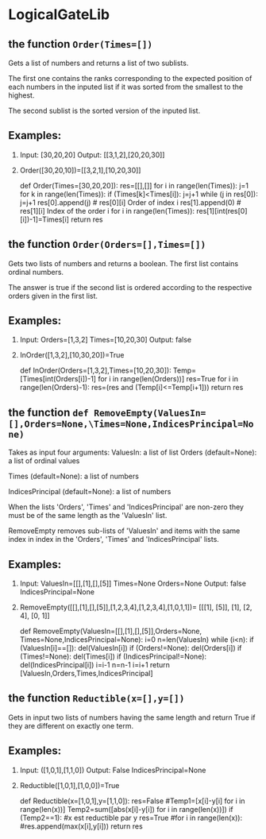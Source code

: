 # LogicalGateLib
## the function `Order(Times=[])`
Gets a list of numbers and returns a list of two sublists.

The first one contains the ranks corresponding to the 
expected position of each numbers in the inputed list 
if it was sorted from the smallest to the highest.
    
The second sublist is the sorted version of the inputed
list.
        
Examples:
-------
1) Input: [30,20,20]
 Output: [[3,1,2],[20,20,30]]
2) Order([30,20,10])=[[3,2,1],[10,20,30]]
    

    def Order(Times=[30,20,20]): 
    res=[[],[]]
    for i in range(len(Times)):
        j=1
        for k in range(len(Times)):
            if (Times[k]<Times[i]):
                j=j+1
        while (j in res[0]):
            j=j+1
        res[0].append(j) # res[0][i] Order of index i
        res[1].append(0) # res[1][i] Index of the order i
    for i in range(len(Times)):
        res[1][int(res[0][i])-1]=Times[i]
    return res
    
## the function `Order(Orders=[],Times=[])`
Gets two lists of numbers and returns a boolean.
The first list contains ordinal numbers.
    
The answer is true if the second list is ordered 
according to the respective orders given in the
first list.
        
Examples:
-------
1) Input: Orders=[1,3,2]
Times=[10,20,30]
 Output: false
2) InOrder([1,3,2],[10,30,20])=True

  
    def InOrder(Orders=[1,3,2],Times=[10,20,30]): 
    Temp=[Times[int(Orders[i])-1] for i in range(len(Orders))]
    res=True
    for i in range(len(Orders)-1):
        res=(res and (Temp[i]<=Temp[i+1]))
    return res

## the function `def RemoveEmpty(ValuesIn=[],Orders=None,\Times=None,IndicesPrincipal=None)`

Takes as input four arguments:
ValuesIn: a list of list
Orders (default=None): a list of ordinal values
        
Times (default=None): a list of numbers
        
IndicesPrincipal (default=None): a list of numbers
        
When the lists 'Orders', 'Times' and 'IndicesPrincipal' are
non-zero they must be of the same length as the 'ValuesIn' list.

RemoveEmpty removes sub-lists of 'ValuesIn' and items with the same index in 
index in the 'Orders', 'Times' and 'IndicesPrincipal' lists.

Examples:
-------
1) Input: ValuesIn=[[],[1],[],[5]]
Times=None
Orders=None
 Output: false
 IndicesPrincipal=None
2) RemoveEmpty([[],[1],[],[5]],[1,2,3,4],[1,2,3,4],[1,0,1,1])= [[[1], [5]], [1], [2, 4], [0, 1]]
        
        
    def RemoveEmpty(ValuesIn=[[],[1],[],[5]],Orders=None,\
                Times=None,IndicesPrincipal=None):
    i=0
    n=len(ValuesIn)
    while (i<n):
        if (ValuesIn[i]==[]):
            del(ValuesIn[i])
            if (Orders!=None):
                del(Orders[i])
            if (Times!=None):
                del(Times[i])
            if (IndicesPrincipal!=None):
                del(IndicesPrincipal[i])
            i=i-1
            n=n-1
        i=i+1
    return [ValuesIn,Orders,Times,IndicesPrincipal]


   
## the function `Reductible(x=[],y=[])`

Gets in input two lists of numbers having the same length
and return True if they are different on exactly one term.

Examples:
-------
1) Input: ([1,0,1],[1,1,0])
Output: False
 IndicesPrincipal=None
2) Reductible([1,0,1],[1,0,0])=True        

  
    def Reductible(x=[1,0,1],y=[1,1,0]):
    res=False
    #Temp1=[x[i]-y[i] for i in range(len(x))]
    Temp2=sum([abs(x[i]-y[i]) for i in range(len(x))])
    if (Temp2==1):  #x est reductible par y
        res=True
        #for i in range(len(x)):
            #res.append(max(x[i],y[i])) 
    return res
    

